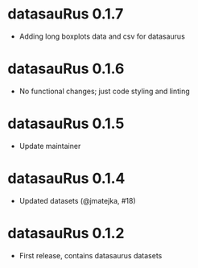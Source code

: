 # datasauRus 0.1.7

* Adding long boxplots data and csv for datasaurus

# datasauRus 0.1.6

* No functional changes; just code styling and linting

# datasauRus 0.1.5

* Update maintainer

# datasauRus 0.1.4

* Updated datasets (@jmatejka, #18)

# datasauRus 0.1.2

* First release, contains datasaurus datasets


